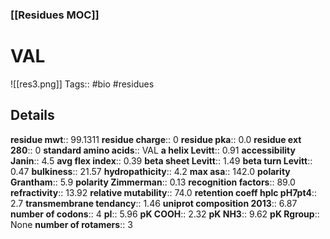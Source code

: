 ### [[Residues MOC]]
# VAL
![[res3.png]]
Tags:: #bio #residues
## Details
**residue mwt**:: 99.1311
**residue charge**:: 0
**residue pka**:: 0.0
**residue ext 280**:: 0
**standard amino acids**:: VAL
**a helix Levitt**:: 0.91
**accessibility Janin**:: 4.5
**avg flex index**:: 0.39
**beta sheet Levitt**:: 1.49
**beta turn Levitt**:: 0.47
**bulkiness**:: 21.57
**hydropathicity**:: 4.2
**max asa**:: 142.0
**polarity Grantham**:: 5.9
**polarity Zimmerman**:: 0.13
**recognition factors**:: 89.0
**refractivity**:: 13.92
**relative mutability**:: 74.0
**retention coeff hplc pH7pt4**:: 2.7
**transmembrane tendancy**:: 1.46
**uniprot composition 2013**:: 6.87
**number of codons**:: 4
**pI**:: 5.96
**pK COOH**:: 2.32
**pK NH3**:: 9.62
**pK Rgroup**:: None
**number of rotamers**:: 3
